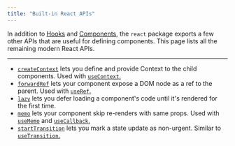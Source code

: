 ```yaml
---
title: "Built-in React APIs"
---
```


<Intro>

In addition to [Hooks](/reference/react) and [Components](/reference/react/components), the `react` package exports a few other APIs that are useful for defining components. This page lists all the remaining modern React APIs.

</Intro>

---

* [`createContext`](/reference/react/createContext) lets you define and provide Context to the child components. Used with [`useContext`.](/reference/react/useContext)
* [`forwardRef`](/reference/react/forwardRef) lets your component expose a DOM node as a ref to the parent. Used with [`useRef`.](/reference/react/useRef)
* [`lazy`](/reference/react/lazy) lets you defer loading a component's code until it's rendered for the first time.
* [`memo`](/reference/react/memo) lets your component skip re-renders with same props. Used with [`useMemo`](/reference/react/useMemo) and [`useCallback`.](/reference/react/useCallback)
* [`startTransition`](/reference/react/startTransition) lets you mark a state update as non-urgent. Similar to [`useTransition`.](/reference/react/useTransition)
